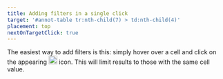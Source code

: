```yaml
---
title: Adding filters in a single click
target: '#annot-table tr:nth-child(7) > td:nth-child(4)'
placement: top
nextOnTargetClick: true
---
```


The easiest way to add filters is this: simply hover over a cell and click on the appearing
<img src="/dist/filter-icon.png" width="20px" alt="filter"></img> icon.
This will limit results to those with the same cell value.
